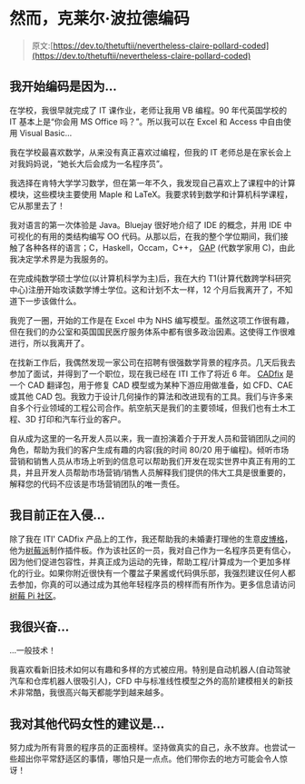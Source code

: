 # 然而，克莱尔·波拉德编码

> 原文:[https://dev.to/thetuftii/nevertheless-claire-pollard-coded](https://dev.to/thetuftii/nevertheless-claire-pollard-coded)

## [](#i-began-coding-because)我开始编码是因为...

在学校，我很早就完成了 IT 课作业，老师让我用 VB 编程。90 年代英国学校的 IT 基本上是“你会用 MS Office 吗？”。所以我可以在 Excel 和 Access 中自由使用 Visual Basic...

我在学校最喜欢数学，从来没有真正喜欢过编程，但我的 IT 老师总是在家长会上对我妈妈说，“她长大后会成为一名程序员”。

我选择在肯特大学学习数学，但在第一年不久，我发现自己喜欢上了课程中的计算模块，这些模块主要使用 Maple 和 LaTeX。我要求转到数学和计算机科学课程，它从那里去了！

我对语言的第一次体验是 Java。Bluejay 很好地介绍了 IDE 的概念，并用 IDE 中可视化的有用的类结构编写 OO 代码。从那以后，在我的整个学位期间，我们接触了各种各样的语言；C，Haskell，Occam，C++， [GAP](https://www.gap-system.org/) (代数学家用 C)，由此我决定学术界是为我服务的。

在完成纯数学硕士学位(以计算机科学为主)后，我在大约 T1(计算代数跨学科研究中心)注册开始攻读数学博士学位。这和计划不太一样，12 个月后我离开了，不知道下一步该做什么。

我兜了一圈，开始的工作是在 Excel 中为 NHS 编写模型。虽然这项工作很有趣，但在我们的办公室和英国国民医疗服务体系中都有很多政治因素。这使得工作很难进行，所以我离开了。

在找新工作后，我偶然发现一家公司在招聘有很强数学背景的程序员。几天后我去参加了面试，并得到了一个职位，现在我已经在 ITI 工作了将近 6 年。 [CADfix](http://www.cadfix.com) 是一个 CAD 翻译包，用于修复 CAD 模型或为某种下游应用做准备，如 CFD、CAE 或其他 CAD 包。我致力于设计几何操作的算法和改进现有的工具。我们与许多来自多个行业领域的工程公司合作。航空航天是我们的主要领域，但我们也有土木工程、3D 打印和汽车行业的客户。

自从成为这里的一名开发人员以来，我一直扮演着介于开发人员和营销团队之间的角色，帮助为我们的客户生成有趣的内容(我的时间 80/20 用于编程)。倾听市场营销和销售人员从市场上听到的信息可以帮助我们开发在现实世界中真正有用的工具，并且开发人员帮助市场营销/销售人员解释我们提供的伟大工具是很重要的，解释您的代码不应该是市场营销团队的唯一责任。

## [](#im-currently-hacking-on)我目前正在入侵...

除了我在 ITI' CADfix 产品上的工作，我还帮助我的未婚妻打理他的生意[皮博格](http://www.piborg.org)，他为[树莓派](http://www.raspberypi.org)制作插件板。作为该社区的一员，我对自己作为一名程序员更有信心，因为他们促进包容性，并真正成为运动的先锋，帮助工程/计算成为一个更加多样化的行业。如果你附近很快有一个覆盆子果酱或代码俱乐部，我强烈建议任何人都去参加，你真的可以通过成为其他年轻程序员的榜样而有所作为。更多信息请访问[树莓 Pi 社区](https://www.raspberrypi.org/community/)。

## [](#im-excited-about)我很兴奋...

...一般技术！

我喜欢看新旧技术如何以有趣和多样的方式被应用。特别是自动机器人(自动驾驶汽车和仓库机器人很吸引人)，CFD 中与标准线性模型之外的高阶建模相关的新技术非常酷，我很高兴每天都能学到越来越多。

## [](#my-advice-for-other-women-who-code-is)我对其他代码女性的建议是...

努力成为所有背景的程序员的正面榜样。坚持做真实的自己，永不放弃。也尝试一些超出你平常舒适区的事情，哪怕只是一点点。他们带你去的地方可能会令人惊讶！